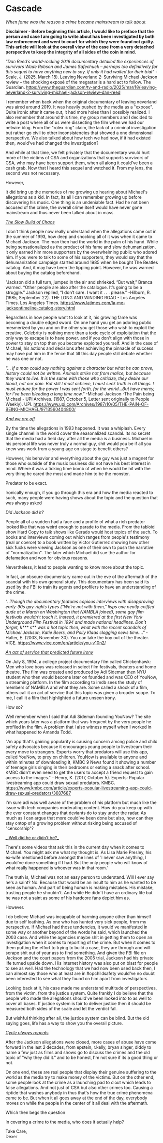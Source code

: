 # Cascade
_When fame was the reason a crime became mainstream to talk about._

**Disclaimer - Before beginning this article, I would like to preface that the person and case I am going to write about has been investigated by both law enforcement and went to court for which they were found not guilty. This article will look at the overall view of the case from a very detached perspective to keep the integrity of all sides of the coin in mind.** 

_"Dan Reed’s world-rocking 2019 documentary detailed the experiences of survivors Wade Robson and James Safechuck – perhaps too definitively for this sequel to have anything new to say. If only it had waited for their trial"_ -Seale, J. (2025, March 18). Leaving Neverland 2: Surviving Michael Jackson review – the shocking exposé of the megastar is a hard act to follow. The Guardian. https://www.theguardian.com/tv-and-radio/2025/mar/18/leaving-neverland-2-surviving-michael-jackson-review-dan-reed

I remember when back when the original documentary of leaving neverland was aired around 2019. It was heavily pushed by the media as a "expose". Quite ironic after it came out, it had more holes than I possibly realized. I also remember that around this time, my group members and I decided to write a post where all of us were dissecting the film when we had our netwire blog. From the "rolex ring" claim, the lack of a criminal investigation but rather go civil to other inconsistencies that showed a one dimensional perspective. We also talked about how tech we had now, if it had existed then, would've had changed the investigation? 

And while at that time, we felt privately that the documentary would hurt more of the victims of CSA and organizations that supports survivors of CSA, who may have been support them, when all along it could've been a cash grab. Now that I heard this sequel and watched it. From my lens, the second was not necessary. 

However,

It did bring up the memories of me growing up hearing about Michael's allegations as a kid. In fact, its all I can remember growing up before discovering his music. One thing is an undeniable fact. Had he not been accused of the crime, the overall crime itself would have never gone mainstream and thus never been talked about in mass. 

<ins>*The Slow Build of Chaos*</ins>

I don't think people now really understand when the allegations came out in the summer of 1993, how deep and shocking all of it was when it came to Michael Jackson. The man then had the world in the palm of his hand. While being sensationalized as the product of his fame and slow dehumanization, it only earned him more supporters by the overwhelming public who adored him.  If you were to talk to some of his supporters, they would say that the dehumanization campaign started around 1985 when he bought The Beatles catalog. And, it may have been the tipping point. However, he was warned about buying the catalog beforehand.

"Jackson did a full turn, jumped in the air and shrieked. “But wait,” Branca warned. “Other people are also after the catalogue. It’s going to be a struggle.” Jackson replied, “I don’t care. I want it . . . please.” -Hilburn, R. (1985, September 22). THE LONG AND WINDING ROAD - Los Angeles Times. Los Angeles Times. https://www.latimes.com/la-me-jacksontimeline-catalog-story.html

Regardless in how people want to look at it, his growing fame was becoming a double edged sword. On one hand you get an adoring public mesmerized by you and on the other you get those who wish to exploit the creative. Celebrity is nothing more than a toxic cycle of exploitation that the only way to escape is to have power. and if you don't align with those in power to stay on top then you become exploited yourself. And in the case of Michael, his actions and decisions after achieving the pinnacle of success may have put him in the fence that till this day people still debate whether he was one or not.

_"... If a man could say nothing against a character but what he can prove, history could not be written. Animals strike not from malice, but because they want to live. It is the same with those who criticize, they desire our blood, not our pain. But still I must achieve, I must seek truth in all things. I must endure for the power I was sent forth, for the world...But have mercy, for I've been bleeding a long time now."_ -Michael Jackson -The Pain being Michael - UPI Archives. (1987, October 5, Letter sent originally to People Weekly). UPI. https://www.upi.com/Archives/1987/10/05/THE-PAIN-OF-BEING-MICHAEL/9713560404800/

<ins> _And we are off_ </ins>

By the time the allegations in 1993 happened. It was a whiplash. Every single channel in the world cover the seasonalized scandal. Its no secret that the media had a field day, after all the media is a business. Michael in his personal life was never truly a normal guy, shit would you be if all you knew was work from a young age on stage to benefit others? 

However, his behavior and everything about the guy was just a magnet for those who outside of the music business did not have his best interest in mind. Where it was a ticking time bomb of when he would be hit with the very thing he cared the most and made him to be the monster. 

Predator to be exact.

Ironically enough, if you go through this era and how the media reacted to such, many people were having shows about the topic and the question that was always asked 

_Did Jackson did it?_

People all of a sudden had a face and a profile of what a rich predator looked like that was weird enough to parade to the media.  From the tabloid show Hard Copy to talk shows like Gerado would host topics of the such. To books and interviews coming out which ranges from people's testimony (real or coerce) to a book written by Victor Gutierrez showing how other sick fucks were viewing Jackson as one of their own to push the narrative of "normalization". The later which Michael did sue the author for defamation and won for obvious reasons.

Nevertheless, it lead to people wanting to know more about the topic. 

In fact, an obscure documentary came out in the eve of the aftermath of the scandal with his own general study. This documentary has been said its used by the FBI to train its agents and profilers to have an understanding of the crime.

".._Though the documentary features copious interviews with disapproving early-90s gay-rights types (“We’re not with them,” lisps one neatly coiffed dude at a March on Washington that NAMBLA joined), some gay film festivals wouldn’t touch it. Instead, it premiered at the first New York Underground Film Festival in 1994 and made national headlines. Don’t forget, k*** s** was a hot topic then, what with the recent scandals of Michael Jackson, Katie Beers, and Polly Klaas clogging news time...."_ - Halter, E. (2003, November 30). You can take the boy out of the theater. VICE. https://www.vice.com/en/article/you-v10n2/

<ins> *An act of service that predicted future irony* </ins>

On July 8, 1994, a college project documentary film called Chickenhawk: Men who love boys was released in select film festivals, theaters and home theatre. The film was created and produced by Adi Sideman then NYU student who then would become later on founded and was CEO of YouNow, a streaming platform. In the film according to imdb sees the study of members of NAMBLA and what they are. Some called a shock of a film, others call it an act of service that this topic was given a broader scope. To me, I call it a film that highlighted a future unseen irony.

How so?

Well remember when I said that Adi Sideman founding YouNow? The site which years later was a platform that was frequent by the very people he profiled in the film. A problem that I also witness myself when I worked in what happened to Amanda Todd.

"An app that's gaining popularity is causing concern among police and child safety advocates because it encourages young people to livestream their every move to strangers. Experts worry that predators will use this app, called YouNow, to prey on children. YouNow is available to anyone and within minutes of downloading it, KMBC 9 News found it showing a number of teenage girls singing in their bedrooms or eating a snack after school. KMBC didn't even need to get the users to accept a friend request to gain access to the images." - Henry, K. (2017, October 5). Experts: Popular livestreaming app could draw sexual predators. KMBC. https://www.kmbc.com/article/experts-popular-livestreaming-app-could-draw-sexual-predators/3687687

I'm sure adi was well aware of the problem of his platform but much like the issue with tech companies moderating content. How do you keep up with the ever constant changes that deviants do to stay under the radar. As much as I can argue that more could've been done but also, how can they stay ontop of a growing problem without risking being accused of "censorship"?

<ins>_ Well did he or didn't he?_ </ins>

There's some videos that ask this in the current day when it comes to Michael. You might ask me what my thought is. As Lisa Marie Presley, his ex-wife mentioned before amongst the lines of 'I never saw anything, I would've done something if I had. But the only people who will know of what really happened is whoever was in that room.'

The truth is, Michael was not an easy person to understand. Will I ever say he's a saint? No. Because that would be an insult to him as he wanted to be seen as human. And part of being human is making mistakes. His mistake, trusting people he shouldn't. And while He didn't have an ordinary life but he was not a saint as some of his hardcore fans depict him as.

However.

I do believe Michael was incapable of harming anyone other than himself due to self loathing. As one who has hunted very sick people, from my perspective. If Michael had those tendencies, it would've manifested in some way or another beyond of the words he said, which launched the 2003 case. And while the agencies maybe shit in getting them to open an investigation when it comes to reporting of the crime. But when it comes to them putting the effort to trying to build a case, they are through and will scrape shit out of your ass to find something. And given the FBI file on Jackson and the court papers from the 2005 trial, Jackson had his private life turned upside down. His internet history was also put on blast for people to see as well. Had the technology that we had now been used back then, I can almost say those who at least are in #opchildsafety would've no doubt been interested to see what they found on him apart from investigators.

Looking back at it, his case made me understand multitude of perspectives, from the victim, from the justice system. Quite frankly I do believe that the people who made the allegations should've been looked into to as well to cover all bases. If justice system is fair to deliver justice then it should be measured both sides of the scale and let the verdict fall. 

But wishful thinking after all, the justice system can be blind. But the old saying goes, life has a way to show you the overall picture.

<ins> _Cycle always repeats_ </ins>

After the Jackson allegations were closed, more cases of abuse have come forward in the last 2 decades, from epstein, r.kelly, bryan singer, diddy to name a few just as films and shows go to discuss the crimes and the old topic of "why they did it." and to be honest, I'm not sure if its a good thing or not.

On one end, these are real people that display their genuine suffering to the world as the media try to make money of the victims. But on the other end, some people look at the crime as a launching pad to clout which leads to false allegations. And not just of CSA but also other crimes too. Causing a riptide that washes anybody in thus that's how the true crime phenomena came to be. But when it all goes away at the end of the day, everybody moves on while the people in the center of it all deal with the aftermath. 

Which then begs the question

In covering a crime to the media, who does it actually help?

Take Care,<br>
Dexer
